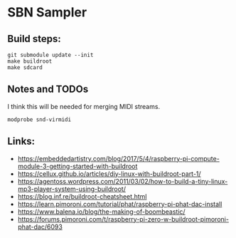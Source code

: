 # SBN Sampler

## Build steps:

    git submodule update --init
    make buildroot
    make sdcard

## Notes and TODOs

I think this will be needed for merging MIDI streams.

    modprobe snd-virmidi

## Links:

- <https://embeddedartistry.com/blog/2017/5/4/raspberry-pi-compute-module-3-getting-started-with-buildroot>
- <https://cellux.github.io/articles/diy-linux-with-buildroot-part-1/>
- <https://agentoss.wordpress.com/2011/03/02/how-to-build-a-tiny-linux-mp3-player-system-using-buildroot/>
- <https://blog.inf.re/buildroot-cheatsheet.html>
- <https://learn.pimoroni.com/tutorial/phat/raspberry-pi-phat-dac-install>
- <https://www.balena.io/blog/the-making-of-boombeastic/>
- <https://forums.pimoroni.com/t/raspberry-pi-zero-w-buildroot-pimoroni-phat-dac/6093>
